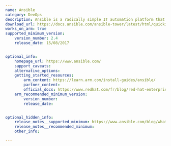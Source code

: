 ```yaml
---
name: Ansible
category: DevOps
description: Ansible is a radically simple IT automation platform that makes your applications and systems easier to deploy and maintain.
download_url: https://docs.ansible.com/ansible-tower/latest/html/quickinstall/download_tower.html
works_on_arm: true
supported_minimum_version:
    version_number: 2.4
    release_date: 15/08/2017


optional_info:
    homepage_url: https://www.ansible.com/
    support_caveats:
    alternative_options:
    getting_started_resources:
        arm_content: https://learn.arm.com/install-guides/ansible/
        partner_content: 
        official_docs: https://www.redhat.com/fr/blog/red-hat-enterprise-linux-arm-now-supported-aws?source=author&term=25831
    arm_recommended_minimum_version:
        version_number: 
        release_date:


optional_hidden_info:
    release_notes__supported_minimum: https://www.ansible.com/blog/whats-new-in-ansible-automation-platform-2.4
    release_notes__recommended_minimum:
    other_info: 

---
```

